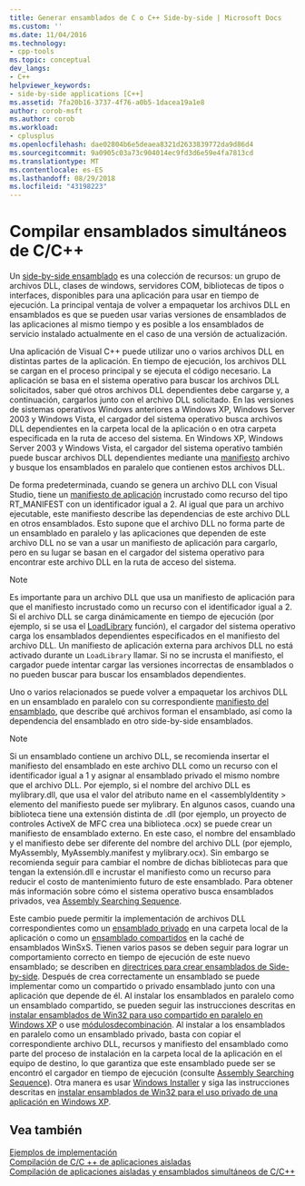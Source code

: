 ```yaml
---
title: Generar ensamblados de C o C++ Side-by-side | Microsoft Docs
ms.custom: ''
ms.date: 11/04/2016
ms.technology:
- cpp-tools
ms.topic: conceptual
dev_langs:
- C++
helpviewer_keywords:
- side-by-side applications [C++]
ms.assetid: 7fa20b16-3737-4f76-a0b5-1dacea19a1e8
author: corob-msft
ms.author: corob
ms.workload:
- cplusplus
ms.openlocfilehash: dae02804b6e5deaea8321d2633839772da9d86d4
ms.sourcegitcommit: 9a0905c03a73c904014ec9fd3d6e59e4fa7813cd
ms.translationtype: MT
ms.contentlocale: es-ES
ms.lasthandoff: 08/29/2018
ms.locfileid: "43198223"
---
```

# <a name="building-cc-side-by-side-assemblies"></a>Compilar ensamblados simultáneos de C/C++
Un [side-by-side ensamblado](/windows/desktop/SbsCs/about-side-by-side-assemblies-) es una colección de recursos: un grupo de archivos DLL, clases de windows, servidores COM, bibliotecas de tipos o interfaces, disponibles para una aplicación para usar en tiempo de ejecución. La principal ventaja de volver a empaquetar los archivos DLL en ensamblados es que se pueden usar varias versiones de ensamblados de las aplicaciones al mismo tiempo y es posible a los ensamblados de servicio instalado actualmente en el caso de una versión de actualización.  
  
 Una aplicación de Visual C++ puede utilizar uno o varios archivos DLL en distintas partes de la aplicación. En tiempo de ejecución, los archivos DLL se cargan en el proceso principal y se ejecuta el código necesario. La aplicación se basa en el sistema operativo para buscar los archivos DLL solicitados, saber qué otros archivos DLL dependientes debe cargarse y, a continuación, cargarlos junto con el archivo DLL solicitado. En las versiones de sistemas operativos Windows anteriores a Windows XP, Windows Server 2003 y Windows Vista, el cargador del sistema operativo busca archivos DLL dependientes en la carpeta local de la aplicación o en otra carpeta especificada en la ruta de acceso del sistema. En Windows XP, Windows Server 2003 y Windows Vista, el cargador del sistema operativo también puede buscar archivos DLL dependientes mediante una [manifiesto](https://msdn.microsoft.com/library/windows/desktop/aa375365) archivo y busque los ensamblados en paralelo que contienen estos archivos DLL.  
  
 De forma predeterminada, cuando se genera un archivo DLL con Visual Studio, tiene un [manifiesto de aplicación](/windows/desktop/SbsCs/application-manifests) incrustado como recurso del tipo RT_MANIFEST con un identificador igual a 2. Al igual que para un archivo ejecutable, este manifiesto describe las dependencias de este archivo DLL en otros ensamblados. Esto supone que el archivo DLL no forma parte de un ensamblado en paralelo y las aplicaciones que dependen de este archivo DLL no se van a usar un manifiesto de aplicación para cargarlo, pero en su lugar se basan en el cargador del sistema operativo para encontrar este archivo DLL en la ruta de acceso del sistema.  
  
> [!NOTE]
>  Es importante para un archivo DLL que usa un manifiesto de aplicación para que el manifiesto incrustado como un recurso con el identificador igual a 2. Si el archivo DLL se carga dinámicamente en tiempo de ejecución (por ejemplo, si se usa el [LoadLibrary](https://msdn.microsoft.com/library/windows/desktop/ms684175) función), el cargador del sistema operativo carga los ensamblados dependientes especificados en el manifiesto del archivo DLL. Un manifiesto de aplicación externa para archivos DLL no está activado durante un `LoadLibrary` llamar. Si no se incrusta el manifiesto, el cargador puede intentar cargar las versiones incorrectas de ensamblados o no pueden buscar para buscar los ensamblados dependientes.  
  
 Uno o varios relacionados se puede volver a empaquetar los archivos DLL en un ensamblado en paralelo con su correspondiente [manifiesto del ensamblado](/windows/desktop/SbsCs/assembly-manifests), que describe qué archivos forman el ensamblado, así como la dependencia del ensamblado en otro side-by-side ensamblados.  
  
> [!NOTE]
>  Si un ensamblado contiene un archivo DLL, se recomienda insertar el manifiesto del ensamblado en este archivo DLL como un recurso con el identificador igual a 1 y asignar al ensamblado privado el mismo nombre que el archivo DLL. Por ejemplo, si el nombre del archivo DLL es mylibrary.dll, que usa el valor del atributo name en el \<assemblyIdentity > elemento del manifiesto puede ser mylibrary. En algunos casos, cuando una biblioteca tiene una extensión distinta de .dll (por ejemplo, un proyecto de controles ActiveX de MFC crea una biblioteca .ocx) se puede crear un manifiesto de ensamblado externo. En este caso, el nombre del ensamblado y el manifiesto debe ser diferente del nombre del archivo DLL (por ejemplo, MyAssembly, MyAssembly.manifest y mylibrary.ocx). Sin embargo se recomienda seguir para cambiar el nombre de dichas bibliotecas para que tengan la extensión.dll e incrustar el manifiesto como un recurso para reducir el costo de mantenimiento futuro de este ensamblado. Para obtener más información sobre cómo el sistema operativo busca ensamblados privados, vea [Assembly Searching Sequence](/windows/desktop/SbsCs/assembly-searching-sequence).  
  
 Este cambio puede permitir la implementación de archivos DLL correspondientes como un [ensamblado privado](/windows/desktop/Msi/private-assemblies) en una carpeta local de la aplicación o como un [ensamblado compartidos](/windows/desktop/Msi/shared-assemblies) en la caché de ensamblados WinSxS. Tienen varios pasos se deben seguir para lograr un comportamiento correcto en tiempo de ejecución de este nuevo ensamblado; se describen en [directrices para crear ensamblados de Side-by-side](/windows/desktop/SbsCs/guidelines-for-creating-side-by-side-assemblies). Después de crea correctamente un ensamblado se puede implementar como un compartido o privado ensamblado junto con una aplicación que depende de él. Al instalar los ensamblados en paralelo como un ensamblado compartido, se pueden seguir las instrucciones descritas en [instalar ensamblados de Win32 para uso compartido en paralelo en Windows XP](/windows/desktop/Msi/installing-win32-assemblies-for-side-by-side-sharing-on-windows-xp) o use [módulosdecombinación](https://msdn.microsoft.com/library/windows/desktop/aa369820). Al instalar a los ensamblados en paralelo como un ensamblado privado, basta con copiar el correspondiente archivo DLL, recursos y manifiesto del ensamblado como parte del proceso de instalación en la carpeta local de la aplicación en el equipo de destino, lo que garantiza que este ensamblado puede ser se encontró el cargador en tiempo de ejecución (consulte [Assembly Searching Sequence](/windows/desktop/SbsCs/assembly-searching-sequence)). Otra manera es usar [Windows Installer](/windows/desktop/Msi/windows-installer-portal) y siga las instrucciones descritas en [instalar ensamblados de Win32 para el uso privado de una aplicación en Windows XP](/windows/desktop/Msi/installing-win32-assemblies-for-the-private-use-of-an-application-on-windows-xp).  
  
## <a name="see-also"></a>Vea también  
 [Ejemplos de implementación](../ide/deployment-examples.md)   
 [Compilación de C/C ++ de aplicaciones aisladas](../build/building-c-cpp-isolated-applications.md)   
 [Compilación de aplicaciones aisladas y ensamblados simultáneos de C/C++](../build/building-c-cpp-isolated-applications-and-side-by-side-assemblies.md)